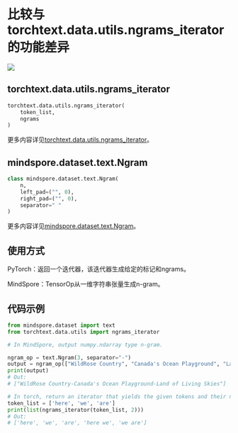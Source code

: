 # 比较与torchtext.data.utils.ngrams_iterator的功能差异

<a href="https://gitee.com/mindspore/docs/blob/r1.8/docs/mindspore/source_zh_cn/note/api_mapping/pytorch_diff/Ngram.md" target="_blank"><img src="https://mindspore-website.obs.cn-north-4.myhuaweicloud.com/website-images/r1.8/resource/_static/logo_source.png"></a>

## torchtext.data.utils.ngrams_iterator

```python
torchtext.data.utils.ngrams_iterator(
    token_list,
    ngrams
)
```

更多内容详见[torchtext.data.utils.ngrams_iterator](https://pytorch.org/text/0.10.0/data_utils.html#ngrams-iterator)。

## mindspore.dataset.text.Ngram

```python
class mindspore.dataset.text.Ngram(
    n,
    left_pad=("", 0),
    right_pad=("", 0),
    separator=" "
)
```

更多内容详见[mindspore.dataset.text.Ngram](https://mindspore.cn/docs/zh-CN/r1.8/api_python/dataset_text/mindspore.dataset.text.Ngram.html#mindspore.dataset.text.Ngram)。

## 使用方式

PyTorch：返回一个迭代器，该迭代器生成给定的标记和ngrams。

MindSpore：TensorOp从一维字符串张量生成n-gram。

## 代码示例

```python
from mindspore.dataset import text
from torchtext.data.utils import ngrams_iterator

# In MindSpore, output numpy.ndarray type n-gram.

ngram_op = text.Ngram(3, separator="-")
output = ngram_op(["WildRose Country", "Canada's Ocean Playground", "Land of Living Skies"])
print(output)
# Out:
# ["WildRose Country-Canada's Ocean Playground-Land of Living Skies"]

# In torch, return an iterator that yields the given tokens and their ngrams.
token_list = ['here', 'we', 'are']
print(list(ngrams_iterator(token_list, 2)))
# Out:
# ['here', 'we', 'are', 'here we', 'we are']
```
